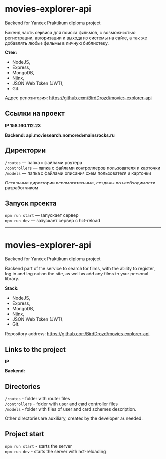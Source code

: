 # movies-explorer-api
Backend for Yandex Praktikum diploma project

Бэкенд часть сервиса для поиска фильмов, с возможностью регистрации, авторизации и выхода из системы на сайте, а так же добавлять любые фильмы в личную библиотеку. 

**Стек:**
* NodeJS,
* Express,
* MongoDB,
* Njinx,
* JSON Web Token (JWT),
* Git.

Адрес репозитория: https://github.com/BirdDrozd/movies-explorer-api

## Ссылки на проект

**IP 158.160.112.23** 

**Backend: api.moviesearch.nomoredomainsrocks.ru**  

## Директории

`/routes` — папка с файлами роутера  
`/controllers` — папка с файлами контроллеров пользователя и карточки   
`/models` — папка с файлами описания схем пользователя и карточки  
  
Остальные директории вспомогательные, созданы по необходимости разработчиком

## Запуск проекта

`npm run start` — запускает сервер   
`npm run dev` — запускает сервер с hot-reload

------------------------------------------------------------

# movies-explorer-api
Backend for Yandex Praktikum diploma project

Backend part of the service to search for films, with the ability to register, log in and log out on the site, as well as add any films to your personal library.

**Stack:**
* NodeJS,
* Express,
* MongoDB,
* Njinx,
* JSON Web Token (JWT),
* Git.

Repository address: https://github.com/BirdDrozd/movies-explorer-api

## Links to the project

**IP** 

**Backend:**  

## Directories

`/routes` - folder with router files  
`/controllers` - folder with user and card controller files   
`/models` - folder with files of user and card schemes description.  
  
Other directories are auxiliary, created by the developer as needed.

## Project start

`npm run start` - starts the server   
`npm run dev` - starts the server with hot-reloading
